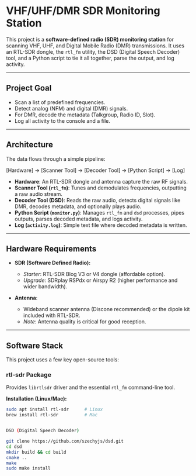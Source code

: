 # VHF/UHF/DMR SDR Monitoring Station

This project is a **software-defined radio (SDR) monitoring station** for scanning VHF, UHF, and Digital Mobile Radio (DMR) transmissions. It uses an RTL-SDR dongle, the `rtl_fm` utility, the DSD (Digital Speech Decoder) tool, and a Python script to tie it all together, parse the output, and log activity.

---

## Project Goal

- Scan a list of predefined frequencies.
- Detect analog (NFM) and digital (DMR) signals.
- For DMR, decode the metadata (Talkgroup, Radio ID, Slot).
- Log all activity to the console and a file.

---

## Architecture

The data flows through a simple pipeline:

[Hardware] -> [Scanner Tool] -> [Decoder Tool] -> [Python Script] -> [Log]


- **Hardware**: An RTL-SDR dongle and antenna capture the raw RF signals.
- **Scanner Tool (`rtl_fm`)**: Tunes and demodulates frequencies, outputting a raw audio stream.
- **Decoder Tool (DSD)**: Reads the raw audio, detects digital signals like DMR, decodes metadata, and optionally plays audio.
- **Python Script (`monitor.py`)**: Manages `rtl_fm` and `dsd` processes, pipes outputs, parses decoded metadata, and logs activity.
- **Log (`activity.log`)**: Simple text file where decoded metadata is written.

---

## Hardware Requirements

- **SDR (Software Defined Radio):**
  - *Starter*: RTL-SDR Blog V3 or V4 dongle (affordable option).
  - *Upgrade*: SDRplay RSPdx or Airspy R2 (higher performance and wider bandwidth).

- **Antenna**: 
  - Wideband scanner antenna (Discone recommended) or the dipole kit included with RTL-SDR.
  - *Note*: Antenna quality is critical for good reception.

---

## Software Stack

This project uses a few key open-source tools:

### rtl-sdr Package

Provides `librtlsdr` driver and the essential `rtl_fm` command-line tool.  

**Installation (Linux/Mac):**

```bash
sudo apt install rtl-sdr      # Linux
brew install rtl-sdr          # Mac


DSD (Digital Speech Decoder)

git clone https://github.com/szechyjs/dsd.git
cd dsd
mkdir build && cd build
cmake ..
make
sudo make install

```

